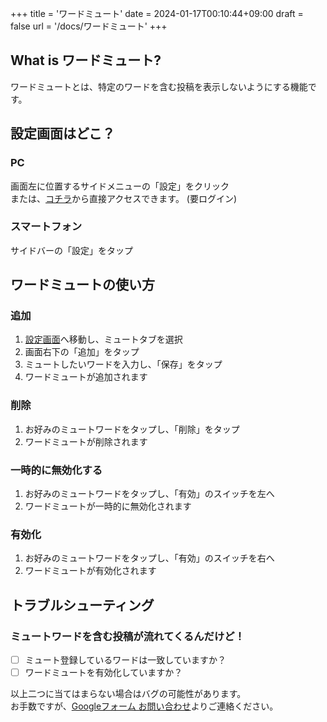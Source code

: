 +++
title = 'ワードミュート'
date = 2024-01-17T00:10:44+09:00
draft = false
url = '/docs/ワードミュート'
+++


## What is ワードミュート?
ワードミュートとは、特定のワードを含む投稿を表示しないようにする機能です。

## 設定画面はどこ？
### PC 
画面左に位置するサイドメニューの「設定」をクリック   
または、[コチラ](https://ucho-ten.net/settings/)から直接アクセスできます。 (要ログイン)

### スマートフォン
サイドバーの「設定」をタップ


## ワードミュートの使い方
### 追加

1. [設定画面](https://ucho-ten.net/settings/)へ移動し、ミュートタブを選択
2. 画面右下の「追加」をタップ
3. ミュートしたいワードを入力し、「保存」をタップ
4. ワードミュートが追加されます 

### 削除
1. お好みのミュートワードをタップし、「削除」をタップ
2. ワードミュートが削除されます

### 一時的に無効化する
1. お好みのミュートワードをタップし、「有効」のスイッチを左へ
2. ワードミュートが一時的に無効化されます

### 有効化
1. お好みのミュートワードをタップし、「有効」のスイッチを右へ
2. ワードミュートが有効化されます

## トラブルシューティング
### ミュートワードを含む投稿が流れてくるんだけど！  
-[ ] ミュート登録しているワードは一致していますか？
-[ ] ワードミュートを有効化していますか？

以上二つに当てはまらない場合はバグの可能性があります。  
お手数ですが、[Googleフォーム お問い合わせ](https://docs.google.com/forms/d/e/1FAIpQLScSKT_xhSkUK7d6zHIk25EQsz8A63TuFWgmMKdxleddz5QhUQ/viewform)よりご連絡ください。
